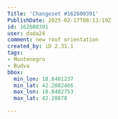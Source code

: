 ```yaml
---
Title: 'Changeset #162600391'
PublishDate: 2025-02-17T08:13:19Z
id: 162600391
user: dada24
comment: new roof orientation
created_by: iD 2.31.1
tags:
- Montenegro
- Budva
bbox:
  min_lon: 18.8401237
  min_lat: 42.2882466
  max_lon: 18.8402753
  max_lat: 42.28878

---
```

